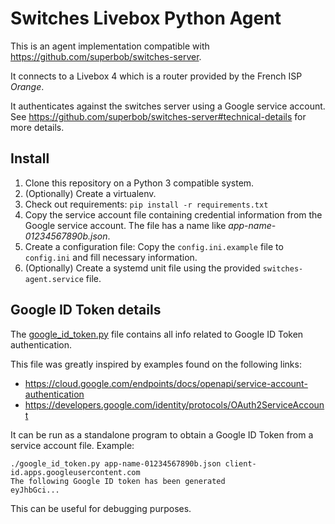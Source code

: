 Switches Livebox Python Agent
=============================

This is an agent implementation compatible with https://github.com/superbob/switches-server.

It connects to a Livebox 4 which is a router provided by the French ISP _Orange_.

It authenticates against the switches server using a Google service account. See https://github.com/superbob/switches-server#technical-details for more details.

Install
-------

 1. Clone this repository on a Python 3 compatible system.
 2. (Optionally) Create a virtualenv.
 3. Check out requirements: `pip install -r requirements.txt`
 4. Copy the service account file containing credential information from the Google service account. The file has a name like _app-name-01234567890b.json_.
 5. Create a configuration file: Copy the `config.ini.example` file to `config.ini` and fill necessary information.
 6. (Optionally) Create a systemd unit file using the provided `switches-agent.service` file.

Google ID Token details
-----------------------

The [google_id_token.py](google_id_token.py) file contains all info related to Google ID Token authentication.

This file was greatly inspired by examples found on the following links:

 * https://cloud.google.com/endpoints/docs/openapi/service-account-authentication
 * https://developers.google.com/identity/protocols/OAuth2ServiceAccount

It can be run as a standalone program to obtain a Google ID Token from a service account file. Example:

```
./google_id_token.py app-name-01234567890b.json client-id.apps.googleusercontent.com
The following Google ID token has been generated
eyJhbGci...
```

This can be useful for debugging purposes.
